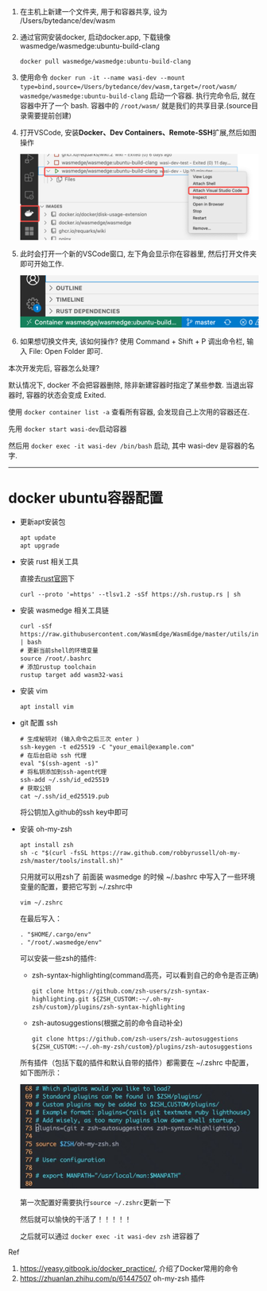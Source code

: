 1. 在主机上新建一个文件夹, 用于和容器共享, 设为 /Users/bytedance/dev/wasm

2. 通过官网安装docker, 启动docker.app, 下载镜像wasmedge/wasmedge:ubuntu-build-clang
   ```shell
   docker pull wasmedge/wasmedge:ubuntu-build-clang
   ```

3. 使用命令 `docker run -it --name wasi-dev --mount type=bind,source=/Users/bytedance/dev/wasm,target=/root/wasm/ wasmedge/wasmedge:ubuntu-build-clang` 启动一个容器. 执行完命令后, 就在容器中开了一个 bash. 容器中的 `/root/wasm/` 就是我们的共享目录.(source目录需要提前创建)

4. 打开VSCode, 安装**Docker、Dev Containers、Remote-SSH**扩展,然后如图操作
   
   <img title="" src="README.assets/2023-05-10-13-20-15-image.png" alt="" width="560">

5. 此时会打开一个新的VSCode窗口, 左下角会显示你在容器里, 然后打开文件夹即可开始工作.
   
   <img title="" src="README.assets/screenshot-20230510-132245.png" alt="" width="546">

6. 如果想切换文件夹, 该如何操作? 使用 Command + Shift + P 调出命令栏, 输入 File: Open Folder 即可.

本次开发完后, 容器怎么处理?

默认情况下, docker 不会把容器删除, 除非新建容器时指定了某些参数. 当退出容器时, 容器的状态会变成 Exited.

使用 `docker container list -a` 查看所有容器, 会发现自己上次用的容器还在.

先用 `docker start wasi-dev`启动容器

然后用 `docker exec -it wasi-dev /bin/bash` 启动, 其中 wasi-dev 是容器的名字.

<hr>

# docker ubuntu容器配置
- 更新apt安装包
   ```shell
   apt update
   apt upgrade
   ```
- 安装 rust 相关工具
   
   直接去[rust官网](https://www.rust-lang.org/tools/install)下

   ```shell
   curl --proto '=https' --tlsv1.2 -sSf https://sh.rustup.rs | sh
   ```
- 安装 wasmedge 相关工具链
   ```shell
   curl -sSf https://raw.githubusercontent.com/WasmEdge/WasmEdge/master/utils/install.sh | bash
   # 更新当前shell的环境变量
   source /root/.bashrc
   # 添加rustup toolchain
   rustup target add wasm32-wasi
   ```

- 安装 vim
   ```shell
   apt install vim
   ```

- git 配置 ssh
   ```shell
   # 生成秘钥对 (输入命令之后三次 enter )
   ssh-keygen -t ed25519 -C "your_email@example.com"
   # 在后台启动 ssh 代理
   eval "$(ssh-agent -s)"
   # 将私钥添加到ssh-agent代理
   ssh-add ~/.ssh/id_ed25519
   # 获取公钥
   cat ~/.ssh/id_ed25519.pub 
   ```

   将公钥加入github的ssh key中即可

- 安装 oh-my-zsh
   ```shell
   apt install zsh
   sh -c "$(curl -fsSL https://raw.github.com/robbyrussell/oh-my-zsh/master/tools/install.sh)"
   ```
   只用就可以用zsh了
   前面装 wasmedge 的时候 ~/.bashrc 中写入了一些环境变量的配置，要把它写到 ~/.zshrc中

   ```shell
   vim ~/.zshrc
   ```
   在最后写入：
   ```shell
   . "$HOME/.cargo/env"
   . "/root/.wasmedge/env"
   ```

   可以安装一些zsh的插件:
   - zsh-syntax-highlighting(command高亮，可以看到自己的命令是否正确)
      ```shell
      git clone https://github.com/zsh-users/zsh-syntax-highlighting.git ${ZSH_CUSTOM:-~/.oh-my-zsh/custom}/plugins/zsh-syntax-highlighting
      ```
   - zsh-autosuggestions(根据之前的命令自动补全)
      ```shell
      git clone https://github.com/zsh-users/zsh-autosuggestions ${ZSH_CUSTOM:-~/.oh-my-zsh/custom}/plugins/zsh-autosuggestions
      ```
   
   所有插件（包括下载的插件和默认自带的插件）都需要在 ~/.zshrc 中配置，如下图所示：
   
   ![](README.assets/zsh-plugin.jpeg)

   第一次配置好需要执行`source ~/.zshrc`更新一下

   然后就可以愉快的干活了！！！！！

   之后就可以通过 `docker exec -it wasi-dev zsh` 进容器了

Ref

1. https://yeasy.gitbook.io/docker_practice/, 介绍了Docker常用的命令
2. https://zhuanlan.zhihu.com/p/61447507 oh-my-zsh 插件
